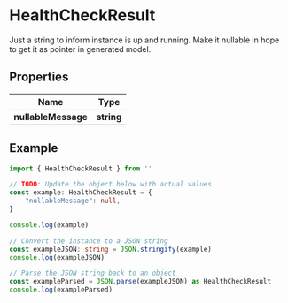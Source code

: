 
# HealthCheckResult

Just a string to inform instance is up and running. Make it nullable in hope to get it as pointer in generated model.

## Properties

Name | Type
------------ | -------------
**nullableMessage** | **string**

## Example

```typescript
import { HealthCheckResult } from ''

// TODO: Update the object below with actual values
const example: HealthCheckResult = {
    "nullableMessage": null,
}

console.log(example)

// Convert the instance to a JSON string
const exampleJSON: string = JSON.stringify(example)
console.log(exampleJSON)

// Parse the JSON string back to an object
const exampleParsed = JSON.parse(exampleJSON) as HealthCheckResult
console.log(exampleParsed)
```


